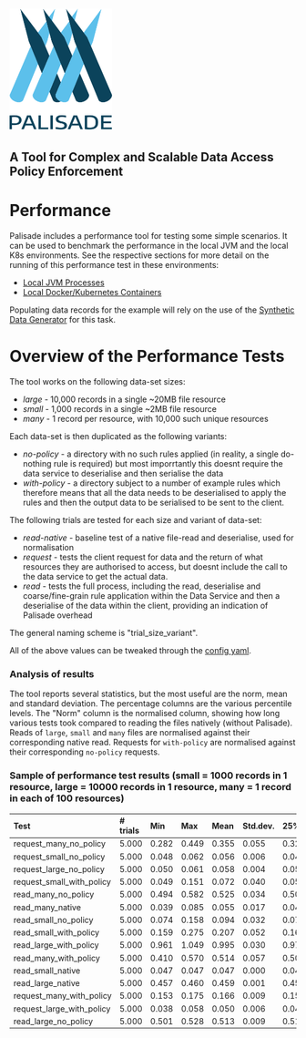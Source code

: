 <!---
Copyright 2018-2021 Crown Copyright

Licensed under the Apache License, Version 2.0 (the "License");
you may not use this file except in compliance with the License.
You may obtain a copy of the License at

  http://www.apache.org/licenses/LICENSE-2.0

Unless required by applicable law or agreed to in writing, software
distributed under the License is distributed on an "AS IS" BASIS,
WITHOUT WARRANTIES OR CONDITIONS OF ANY KIND, either express or implied.
See the License for the specific language governing permissions and
limitations under the License.
--->
# <img src="../logos/logo.svg" width="180">

## A Tool for Complex and Scalable Data Access Policy Enforcement

# Performance
Palisade includes a performance tool for testing some simple scenarios.
It can be used to benchmark the performance in the local JVM and the local K8s environments. 
See the respective sections for more detail on the running of this performance test in these environments:
* [Local JVM Processes](../deployment-jvm/local-jvm/README.md)
* [Local Docker/Kubernetes Containers](../deployment-k8s/local-k8s/README.md)

Populating data records for the example will rely on the use of the [Synthetic Data Generator](https://github.com/gchq/synthetic-data-generator/tree/v0.0.4) for this task.

# Overview of the Performance Tests
The tool works on the following data-set sizes:

* *large* - 10,000 records in a single ~20MB file resource
* *small* - 1,000 records in a single ~2MB file resource
* *many* - 1 record per resource, with 10,000 such unique resources

Each data-set is then duplicated as the following variants:

* *no-policy* - a directory with no such rules applied (in reality, a single do-nothing rule is required) but most imporrtantly this doesnt require the data service to deserialise and then serialise the data
* *with-policy* - a directory subject to a number of example rules which therefore means that all the data needs to be deserialised to apply the rules and then the output data to be serialised to be sent to the client.

The following trials are tested for each size and variant of data-set:

* *read-native* - baseline test of a native file-read and deserialise, used for normalisation
* *request* - tests the client request for data and the return of what resources they are authorised to access, but doesnt include the call to the data service to get the actual data.
* *read* - tests the full process, including the read, deserialise and coarse/fine-grain rule application within the Data Service and then a deserialise of the data within the client, providing an indication of Palisade overhead

The general naming scheme is "trial_size_variant".

All of the above values can be tweaked through the [config yaml](src/main/resources/application.yaml).


### Analysis of results

The tool reports several statistics, but the most useful are the norm, mean and standard deviation.
The percentage columns are the various percentile levels.
The "Norm" column is the normalised column, showing how long various tests took compared to reading the files natively (without Palisade).
Reads of `large`, `small` and `many` files are normalised against their corresponding native read.
Requests for `with-policy` are normalised against their corresponding `no-policy` requests.

### Sample of performance test results (small = 1000 records in 1 resource, large = 10000 records in 1 resource, many = 1 record in each of 100 resources)

| Test                            |  # trials |        Min |        Max |       Mean |   Std.dev. |        25% |        50% |        75% |        99% |       Norm |
|:--------------------------------|:----------|:-----------|:-----------|:-----------|:-----------|:-----------|:-----------|:-----------|:-----------|:-----------|
| request_many_no_policy          |     5.000 |      0.282 |      0.449 |      0.355 |      0.055 |      0.323 |      0.360 |      0.362 |      0.445 |      1.000 |
| request_small_no_policy         |     5.000 |      0.048 |      0.062 |      0.056 |      0.006 |      0.049 |      0.058 |      0.060 |      0.062 |      1.000 |
| request_large_no_policy         |     5.000 |      0.050 |      0.061 |      0.058 |      0.004 |      0.057 |      0.060 |      0.060 |      0.061 |      1.000 |
| request_small_with_policy       |     5.000 |      0.049 |      0.151 |      0.072 |      0.040 |      0.050 |      0.053 |      0.059 |      0.148 |      1.302 |
| read_many_no_policy             |     5.000 |      0.494 |      0.582 |      0.525 |      0.034 |      0.502 |      0.504 |      0.545 |      0.581 |      9.561 |
| read_many_native                |     5.000 |      0.039 |      0.085 |      0.055 |      0.017 |      0.040 |      0.047 |      0.064 |      0.084 |      1.000 |
| read_small_no_policy            |     5.000 |      0.074 |      0.158 |      0.094 |      0.032 |      0.076 |      0.077 |      0.083 |      0.155 |      2.000 |
| read_small_with_policy          |     5.000 |      0.159 |      0.275 |      0.207 |      0.052 |      0.167 |      0.169 |      0.265 |      0.275 |      4.419 |
| read_large_with_policy          |     5.000 |      0.961 |      1.049 |      0.995 |      0.030 |      0.977 |      0.988 |      0.997 |      1.047 |      2.168 |
| read_many_with_policy           |     5.000 |      0.410 |      0.570 |      0.514 |      0.057 |      0.504 |      0.537 |      0.551 |      0.569 |      9.357 |
| read_small_native               |     5.000 |      0.047 |      0.047 |      0.047 |      0.000 |      0.047 |      0.047 |      0.047 |      0.047 |      1.000 |
| read_large_native               |     5.000 |      0.457 |      0.460 |      0.459 |      0.001 |      0.457 |      0.459 |      0.460 |      0.460 |      1.000 |
| request_many_with_policy        |     5.000 |      0.153 |      0.175 |      0.166 |      0.009 |      0.158 |      0.169 |      0.175 |      0.175 |      0.467 |
| request_large_with_policy       |     5.000 |      0.038 |      0.058 |      0.050 |      0.006 |      0.049 |      0.051 |      0.052 |      0.058 |      0.860 |
| read_large_no_policy            |     5.000 |      0.501 |      0.528 |      0.513 |      0.009 |      0.511 |      0.513 |      0.515 |      0.528 |      1.119 |